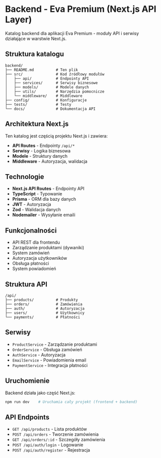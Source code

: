 # Backend - Eva Premium (Next.js API Layer)

Katalog backend dla aplikacji Eva Premium - moduły API i serwisy działające w warstwie Next.js.

## Struktura katalogu

```
backend/
├── README.md          # Ten plik
├── src/               # Kod źródłowy modułów
│   ├── api/           # Endpointy API
│   ├── services/      # Serwisy biznesowe
│   ├── models/        # Modele danych
│   ├── utils/         # Narzędzia pomocnicze
│   └── middleware/    # Middleware
├── config/            # Konfiguracje
├── tests/             # Testy
└── docs/              # Dokumentacja API
```

## Architektura Next.js

Ten katalog jest częścią projektu Next.js i zawiera:
- **API Routes** - Endpointy `/api/*`
- **Serwisy** - Logika biznesowa
- **Modele** - Struktury danych
- **Middleware** - Autoryzacja, walidacja

## Technologie

- **Next.js API Routes** - Endpointy API
- **TypeScript** - Typowanie
- **Prisma** - ORM dla bazy danych
- **JWT** - Autoryzacja
- **Zod** - Walidacja danych
- **Nodemailer** - Wysyłanie emaili

## Funkcjonalności

- API REST dla frontendu
- Zarządzanie produktami (dywaniki)
- System zamówień
- Autoryzacja użytkowników
- Obsługa płatności
- System powiadomień

## Struktura API

```
/api/
├── products/          # Produkty
├── orders/            # Zamówienia
├── auth/              # Autoryzacja
├── users/             # Użytkownicy
└── payments/          # Płatności
```

## Serwisy

- `ProductService` - Zarządzanie produktami
- `OrderService` - Obsługa zamówień
- `AuthService` - Autoryzacja
- `EmailService` - Powiadomienia email
- `PaymentService` - Integracja płatności

## Uruchomienie

Backend działa jako część Next.js:
```bash
npm run dev    # Uruchamia cały projekt (frontend + backend)
```

## API Endpoints

- `GET /api/products` - Lista produktów
- `POST /api/orders` - Tworzenie zamówienia
- `GET /api/orders/:id` - Szczegóły zamówienia
- `POST /api/auth/login` - Logowanie
- `POST /api/auth/register` - Rejestracja 